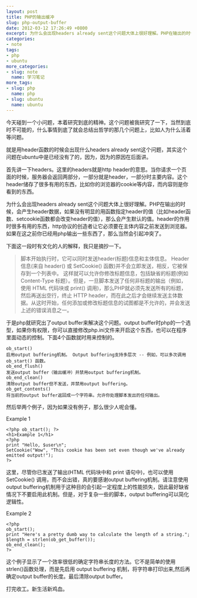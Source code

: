 ```yaml
---
layout: post
title: PHP的输出缓冲
slug: php-output-buffer
date: 2012-03-12 17:26:49 +0800
excerpt: 为什么会出现headers already sent这个问题大体上很好理解。PHP在输出的时候，会产生header数据，如果没有明显的用函数指定header的值（比如header函数、setcookie函数都会改变header的值），那么会产生默认的值。header的作用时很多有用的东西，http协议的创造者让它必须要在主体内容之前发送到浏览器。如果在这之前你已经用php输出一些东西了，那么当然会引起冲突了。
categories:
- note
tags:
- php
- ubuntu
more_categories:
- slug: note
  name: 学习笔记
more_tags:
- slug: php
  name: php
- slug: ubuntu
  name: ubuntu
---
```


今天碰到一个小问题，本着研究到底的精神。这个问题被我研究了一下，当然到底时不可能的，什么事情到底了就会总结出哲学的那几个问题上，比如人为什么活着等问题。

就是用header函数的时候会出现什么headers already sent这个问题，其实这个问题在ubuntu中是已经没有了的，因为，因为的原因在后面讲。

首先讲一下headers。这里的headers就是http header的意思。当你请求一个页面的时候，服务器会返回两部分，一部分就是header，一部分时主要内容。这个header储存了很多有用的东西，比如你的浏览器的cookie等内容，而内容则是你看到的东西。

为什么会出现headers already sent这个问题大体上很好理解。PHP在输出的时候，会产生header数据，如果没有明显的用函数指定header的值（比如header函数、setcookie函数都会改变header的值），那么会产生默认的值。header的作用时很多有用的东西，http协议的创造者让它必须要在主体内容之前发送到浏览器。如果在这之前你已经用php输出一些东西了，那么当然会引起冲突了。


下面这一段时有文化的人的解释，我只是摘抄一下。

> 脚本开始执行时，它可以同时发送header(标题)信息和主体信息。 Header信息(来自 header() 或 SetCookie() 函数)并不会立即发送，相反，它被保存到一个列表中。 这样就可以允许你修改标题信息，包括缺省的标题(例如 Content-Type 标题）。但是，一旦脚本发送了任何非标题的输出（例如，使用 HTML 代码块或 print() 调用)，那么PHP就必须先发送所有的标题，然后再送出空行，终止 HTTP header，而在此之后才会继续发送主体数据。从这时开始，任何添加或修改标题信息的试图都是不允许的，并会发送上述的错误消息之一。

于是php就研究出了output buffer来解决这个问题。output buffer时php的一个选型，如果你有权限，你可以直接修改php.ini文件来开启这个东西，也可以在程序里面动态的控制。下面4个函数就时用来控制的。

	ob_start()
	启用output buffering机制。 Output buffering支持多层次 -- 例如，可以多次调用ob_start() 函数。
	ob_end_flush()
	发送output buffer（输出缓冲）并禁用output buffering机制。
	ob_end_clean()
	清除output buffer但不发送，并禁用output buffering。
	ob_get_contents()
	将当前的output buffer返回成一个字符串。允许你处理脚本发出的任何输出。

然后举两个例子，因为如果没有例子，那么很少人呢会懂。

Example 1

	<?php ob_start(); ?>
	<h1>Example 1</h1>
	<?php
	print "Hello, $user\n";
	SetCookie("Wow", "This cookie has been set even though we've already emitted output!");
	?>

这里，尽管你已发送了输出(HTML 代码块中和 print 语句中)，也可以使用 SetCookie() 调用，而不会出错，真的要感谢output buffering机制。请注意使用output buffering机制用于这种目的会引起一定程度上的性能损失，因此最好缺省情况下不要启用此机制。但是，对于复杂一些的脚本，output buffering可以简化逻辑性。

Example 2

	<?php
	ob_start();
	print "Here's a pretty dumb way to calculate the length of a string.";
	$length = strlen(ob_get_buffer());
	ob_end_clean();
	?>

这个例子显示了一个效率很低的确定字符串长度的方法。它不是简单的使用strlen()函数处理，而是先启用 output buffering 机制，将字符串打印出来,然后再确定output buffer的长度。最后清除output buffer。

打完收工。新生活新鸡血。
